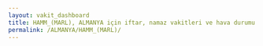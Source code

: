 ```yaml
---
layout: vakit_dashboard
title: HAMM_(MARL), ALMANYA için iftar, namaz vakitleri ve hava durumu - ilçe/eyalet seç
permalink: /ALMANYA/HAMM_(MARL)/
---
```


<script type="text/javascript">
  var GLOBAL_COUNTRY = 'ALMANYA';
  var GLOBAL_CITY = 'HAMM_(MARL)';
  var GLOBAL_STATE = '';
  var lat = 72;
  var lon = 21;
</script>
